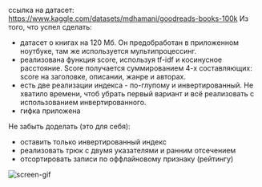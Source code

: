 ссылка на датасет: https://www.kaggle.com/datasets/mdhamani/goodreads-books-100k
Из того, что успел сделать:
* датасет о книгах на 120 Мб. Он предобработан в приложенном ноутбуке, там же используется мультипроцессинг.
* реализована функция score, используя tf-idf и косинусное расстояние. Score получается суммированием 4-х составляющих: score на заголовке, описании, жанре и авторах.
* есть две реализации индекса - по-глупому и инвертированный. Не хватило времени, чтоб убрать первый вариант и всё реализовать с использованием инвертированного.
* гифка приложена

Не забыть доделать (это для себя):
* оставить только инвертированный индекс
* реализовать трюк с двумя указателями и ранним отсечением
* отсортировать записи по оффлайновому признаку (рейтингу)

![screen-gif](https://github.com/alexrzntsv/Sample-ML-Repo/blob/hw12-Ryazantsev/12.%20Info%20Search/Анимация.gif)
